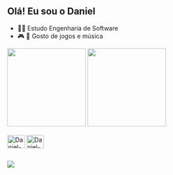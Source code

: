 ## Olá! Eu sou o Daniel

- 🧑‍💻 Estudo Engenharia de Software
- 🎮 🎸 Gosto de jogos e música

<img height="180em" src="https://github-readme-stats.vercel.app/api?username=danielcs1609&show_icons=true&theme=swift&include_all_commits=true&count_private=true"/>
<img height="180em" src="https://github-readme-stats.vercel.app/api/top-langs/?username=danielcs1609&layout=compact&langs_count=16&theme=swift"/>

<div style="display: inline_block"><br>
<img align="center" alt="Daniel-Java" height="30" width="40" src="https://cdn.jsdelivr.net/gh/devicons/devicon/icons/java/java-original.svg" />       
<img align="center" alt="Daniel-C" height="30" width="40" src="https://cdn.jsdelivr.net/gh/devicons/devicon/icons/c/c-original.svg" />
</div>
          
##

<div>
  <a href="https://www.instagram.com/danielcintra1609/" target="_blank"><img src= "https://img.shields.io/badge/Instagram-E4405F?style=for-the-badge&logo=instagram&logoColor=white"target="_blank"></a>
</div>
